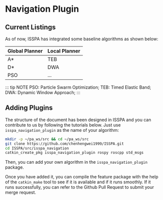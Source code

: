 # Navigation Plugin


## Current Listings
As of now, ISSPA has integrated some baseline algorithms as shown below:

| Global Planner | Local Planner |
|----------------|---------------|
| A*             | TEB           |
| D*             | DWA           |
| PSO            | ...           |

::: tip NOTE
    PSO: Particle Swarm Optimization; 
    TEB: Timed Elastic Band; 
    DWA: Dynamic Window Approach; 
:::

## Adding Plugins
The structure of the document has been designed in ISSPA and you can contribute to us by following the tutorials below.
Just use `isspa_navigation_plugin` as the name of your algorithm:

```bash
mkdir -p ~/pa_ws/src && cd ~/pa_ws/src
git clone https://github.com/chenhengwei1999/ISSPA.git
cd ISSPA/src/isspa_navigation
catkin_create_pkg isspa_navigation_plugin rospy roscpp std_msgs
```

Then, you can add your own algorithm in the `isspa_navigation_plugin` package.

Once you have added it, you can compile the feature package with the help of the `catkin_make` tool to see if it is 
available and if it runs smoothly. If it runs successfully, you can refer to the Github Pull Request to submit your merge request.
